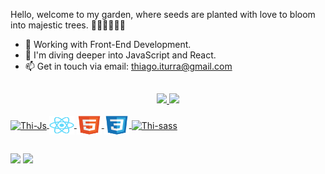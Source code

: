 Hello, welcome to my garden, where seeds are planted with love to bloom into majestic trees.
🌹🌿🌻🌸🌷🌼

- 🔭 Working with Front-End Development.
- 🌱 I'm diving deeper into JavaScript and React.
- 📫 Get in touch via email: thiago.iturra@gmail.com

##

<div style="padding-left: 0px; margin-left: 0; display: flex; flex-direction: row; justify-content: center; align-items: center; width: 100%;">
  <a href="https://github.com/ThiagoIturra">
  <img height="175px" src="https://github-readme-stats.vercel.app/api?username=ThiagoIturra&show_icons=true&theme=tokyonight"/>
  <img height="175px" src="https://github-readme-stats.vercel.app/api/top-langs/?username=ThiagoIturra&layout=donut&langs_count=7&theme=tokyonight"/> 
</div>

  
<div style="display: inline_block; justfy-content: center; align-items: center;"><br>
  <img align="center" alt="Thi-Js" height="30" width="40" src="https://cdn.jsdelivr.net/gh/devicons/devicon/icons/javascript/javascript-original.svg">
  <img align="center" alt="Thi-React" height="30" width="40" src="https://raw.githubusercontent.com/devicons/devicon/master/icons/react/react-original.svg">
  <img align="center" alt="Thi-HTML" height="30" width="40" src="https://raw.githubusercontent.com/devicons/devicon/master/icons/html5/html5-original.svg">
  <img align="center" alt="Thi-CSS" height="30" width="40" src="https://raw.githubusercontent.com/devicons/devicon/master/icons/css3/css3-original.svg">
  <img align="center" alt="Thi-sass" height="40" width="50" src="https://cdn.jsdelivr.net/gh/devicons/devicon/icons/sass/sass-original.svg">
  </div>
  
  ##
 
<div> 
 <a href="https://api.whatsapp.com/send?phone=5511947810163&text=Ol%C3%A1%20Thiago" target="_blank"><img src="https://img.shields.io/badge/WhatsApp-25D366?style=for-the-badge&logo=whatsapp&logoColor=white" target="_blank"></a> 
  <a href = "mailto:thiago.iturra@gmail.com"><img src="https://img.shields.io/badge/-Gmail-%23333?style=for-the-badge&logo=gmail&logoColor=white" target="_blank"></a> 
</div>
